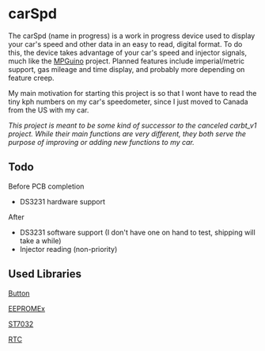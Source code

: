 # carSpd

The carSpd (name in progress) is a work in progress device used to display your car's speed and other data in an easy to read, digital format. To do this, the device takes advantage of your car's speed and injector signals, much like the [MPGuino](http://ecomodder.com/wiki/index.php/MPGuino) project. Planned features include imperial/metric support, gas mileage and time display, and probably more depending on feature creep.

My main motivation for starting this project is so that I wont have to read the tiny kph numbers on my car's speedometer, since I just moved to Canada from the US with my car.

*This project is meant to be some kind of successor to the canceled carbt_v1 project. While their main functions are very different, they both serve the purpose of improving or adding new functions to my car.*

## Todo
Before PCB completion
- DS3231 hardware support

After
- DS3231 software support (I don't have one on hand to test, shipping will take a while)
- Injector reading (non-priority)

## Used Libraries
[Button](https://github.com/JChristensen/Button)

[EEPROMEx](https://github.com/thijse/Arduino-EEPROMEx)

[ST7032](https://github.com/tomozh/arduino_ST7032)

[RTC](https://github.com/Makuna/Rtc)
